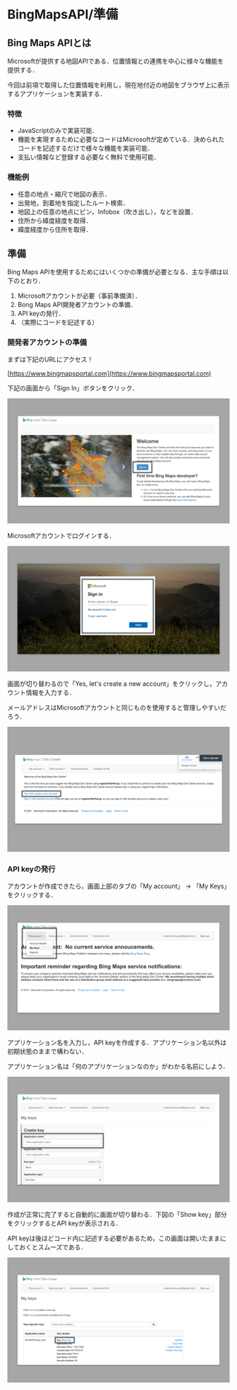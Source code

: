 # BingMapsAPI/準備

## Bing Maps APIとは

Microsoftが提供する地図APIである．位置情報との連携を中心に様々な機能を提供する．

今回は前項で取得した位置情報を利用し，現在地付近の地図をブラウザ上に表示するアプリケーションを実装する．

### 特徴

- JavaScriptのみで実装可能．
- 機能を実現するために必要なコードはMicrosoftが定めている．決められたコードを記述するだけで様々な機能を実装可能．
- 支払い情報など登録する必要なく無料で使用可能．

### 機能例

- 任意の地点・縮尺で地図の表示．
- 出発地，到着地を指定したルート検索．
- 地図上の任意の地点にピン，Infobox（吹き出し），などを設置．
- 住所から緯度経度を取得．
- 緯度経度から住所を取得．


## 準備

Bing Maps APIを使用するためにはいくつかの準備が必要となる．主な手順は以下のとおり．

1. Microsoftアカウントが必要（事前準備済）．
2. Bong Maps API開発者アカウントの準備．
3. API keyの発行．
4. （実際にコードを記述する）

### 開発者アカウントの準備

まずは下記のURLにアクセス！

[https://www.bingmapsportal.com](https://www.bingmapsportal.com)

下記の画面から「Sign In」ボタンをクリック．

![bingmapsAPI準備1](./img/js_api_bingmapsapi_setup01.svg)

Microsoftアカウントでログインする．

![bingmapsAPI準備2](./img/js_api_bingmapsapi_setup02.svg)

画面が切り替わるので「Yes, let's create a new account」をクリックし，アカウント情報を入力する．

メールアドレスはMicrosoftアカウントと同じものを使用すると管理しやすいだろう．

![bingmapsAPI準備3](./img/js_api_bingmapsapi_setup03.svg)

### API keyの発行

アカウントが作成できたら，画面上部のタブの「My account」 -> 「My Keys」をクリックする．

![bingmapsAPI準備4](./img/js_api_bingmapsapi_setup04.svg)

アプリケーション名を入力し，API keyを作成する．アプリケーション名以外は初期状態のままで構わない．

アプリケーション名は「何のアプリケーションなのか」がわかる名前にしよう．

![bingmapsAPI準備5](./img/js_api_bingmapsapi_setup05.svg)

作成が正常に完了すると自動的に画面が切り替わる．下図の「Show key」部分をクリックするとAPI keyが表示される．

API keyは後ほどコード内に記述する必要があるため，この画面は開いたままにしておくとスムーズである．

![bingmapsAPI準備6](./img/js_api_bingmapsapi_setup06.svg)
